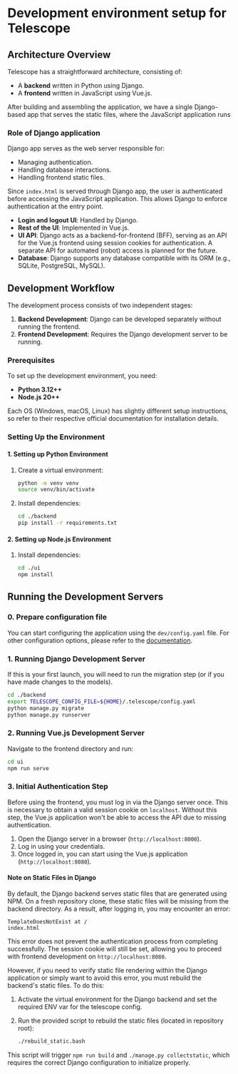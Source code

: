 # Development environment setup for Telescope

## Architecture Overview

Telescope has a straightforward architecture, consisting of:

- A **backend** written in Python using Django.
- A **frontend** written in JavaScript using Vue.js.

After building and assembling the application, we have a single Django-based app that serves the static files, where the JavaScript application runs

### Role of Django application

Django app serves as the web server responsible for:

- Managing authentication.
- Handling database interactions.
- Handling frontend static files.

Since `index.html` is served through Django app, the user is authenticated before accessing the JavaScript application. This allows Django to enforce authentication at the entry point.

- **Login and logout UI**: Handled by Django.
- **Rest of the UI**: Implemented in Vue.js.
- **UI API**: Django acts as a backend-for-frontend (BFF), serving as an API for the Vue.js frontend using session cookies for authentication. A separate API for automated (robot) access is planned for the future.
- **Database**: Django supports any database compatible with its ORM (e.g., SQLite, PostgreSQL, MySQL).

## Development Workflow

The development process consists of two independent stages:

1. **Backend Development**: Django can be developed separately without running the frontend.
2. **Frontend Development**: Requires the Django development server to be running.

### Prerequisites

To set up the development environment, you need:

- **Python 3.12++**
- **Node.js 20++**

Each OS (Windows, macOS, Linux) has slightly different setup instructions, so refer to their respective official documentation for installation details.

### Setting Up the Environment

#### 1. Setting up Python Environment

1. Create a virtual environment:
   ```sh
   python -m venv venv
   source venv/bin/activate
   ```

2. Install dependencies:
   ```sh
   cd ./backend
   pip install -r requirements.txt
   ```

#### 2. Setting up Node.js Environment

1. Install dependencies:
   ```sh
   cd ./ui
   npm install
   ```

## Running the Development Servers

### 0. Prepare configuration file
You can start configuring the application using the `dev/config.yaml` file.
For other configuration options, please refer to the [documentation](config.md).

### 1. Running Django Development Server

If this is your first launch, you will need to run the migration step (or if you have made changes to the models).
```sh
cd ./backend
export TELESCOPE_CONFIG_FILE=${HOME}/.telescope/config.yaml
python manage.py migrate
python manage.py runserver
```

### 2. Running Vue.js Development Server

Navigate to the frontend directory and run:

```sh
cd ui
npm run serve
```

### 3. Initial Authentication Step

Before using the frontend, you must log in via the Django server once. This is necessary to obtain a valid session cookie on `localhost`. Without this step, the Vue.js application won't be able to access the API due to missing authentication.

1. Open the Django server in a browser (`http://localhost:8000`).
2. Log in using your credentials.
3. Once logged in, you can start using the Vue.js application (`http://localhost:8080`).

#### Note on Static Files in Django

By default, the Django backend serves static files that are generated using NPM. On a fresh repository clone, these static files will be missing from the backend directory. As a result, after logging in, you may encounter an error:

```
TemplateDoesNotExist at /
index.html
```

This error does not prevent the authentication process from completing successfully. The session cookie will still be set, allowing you to proceed with frontend development on `http://localhost:8080`.

However, if you need to verify static file rendering within the Django application or simply want to avoid this error, you must rebuild the backend's static files. To do this:

1. Activate the virtual environment for the Django backend and set the required ENV var for the telescope config.
2. Run the provided script to rebuild the static files (located in repository root):

   ```bash
   ./rebuild_static.bash
   ```

This script will trigger `npm run build` and `./manage.py collectstatic`, which requires the correct Django configuration to initialize properly.
